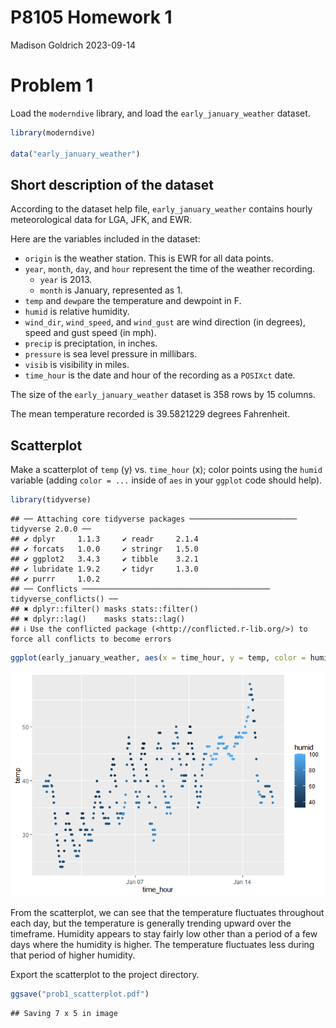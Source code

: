P8105 Homework 1
================
Madison Goldrich
2023-09-14

# Problem 1

Load the `moderndive` library, and load the `early_january_weather`
dataset.

``` r
library(moderndive)

data("early_january_weather")
```

## Short description of the dataset

According to the dataset help file, `early_january_weather` contains
hourly meteorological data for LGA, JFK, and EWR.

Here are the variables included in the dataset:

- `origin` is the weather station. This is EWR for all data points.
- `year`, `month`, `day`, and `hour` represent the time of the weather
  recording.
  - `year` is 2013.
  - `month` is January, represented as 1.
- `temp` and `dewp`are the temperature and dewpoint in F.
- `humid` is relative humidity.
- `wind_dir`, `wind_speed`, and `wind_gust` are wind direction (in
  degrees), speed and gust speed (in mph).
- `precip` is preciptation, in inches.
- `pressure` is sea level pressure in millibars.
- `visib` is visibility in miles.
- `time_hour` is the date and hour of the recording as a `POSIXct` date.

The size of the `early_january_weather` dataset is 358 rows by 15
columns.

The mean temperature recorded is 39.5821229 degrees Fahrenheit.

## Scatterplot

Make a scatterplot of `temp` (y) vs. `time_hour` (x); color points using
the `humid` variable (adding `color = ...` inside of `aes` in your
`ggplot` code should help).

``` r
library(tidyverse)
```

    ## ── Attaching core tidyverse packages ──────────────────────── tidyverse 2.0.0 ──
    ## ✔ dplyr     1.1.3     ✔ readr     2.1.4
    ## ✔ forcats   1.0.0     ✔ stringr   1.5.0
    ## ✔ ggplot2   3.4.3     ✔ tibble    3.2.1
    ## ✔ lubridate 1.9.2     ✔ tidyr     1.3.0
    ## ✔ purrr     1.0.2     
    ## ── Conflicts ────────────────────────────────────────── tidyverse_conflicts() ──
    ## ✖ dplyr::filter() masks stats::filter()
    ## ✖ dplyr::lag()    masks stats::lag()
    ## ℹ Use the conflicted package (<http://conflicted.r-lib.org/>) to force all conflicts to become errors

``` r
ggplot(early_january_weather, aes(x = time_hour, y = temp, color = humid)) + geom_point()
```

![](p8105_hw1_mpg2166_files/figure-gfm/unnamed-chunk-2-1.png)<!-- -->

From the scatterplot, we can see that the temperature fluctuates
throughout each day, but the temperature is generally trending upward
over the timeframe. Humidity appears to stay fairly low other than a
period of a few days where the humidity is higher. The temperature
fluctuates less during that period of higher humidity.

Export the scatterplot to the project directory.

``` r
ggsave("prob1_scatterplot.pdf")
```

    ## Saving 7 x 5 in image
